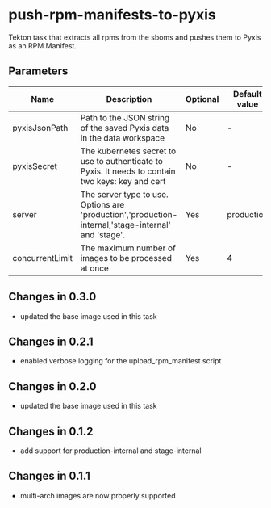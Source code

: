 # push-rpm-manifests-to-pyxis

Tekton task that extracts all rpms from the sboms and pushes them to Pyxis as an RPM Manifest.

## Parameters

| Name | Description | Optional | Default value |
|------|-------------|----------|---------------|
| pyxisJsonPath | Path to the JSON string of the saved Pyxis data in the data workspace | No | - |
| pyxisSecret | The kubernetes secret to use to authenticate to Pyxis. It needs to contain two keys: key and cert | No | - |
| server | The server type to use. Options are 'production','production-internal,'stage-internal' and 'stage'. | Yes | production |
| concurrentLimit | The maximum number of images to be processed at once | Yes | 4 |

## Changes in 0.3.0
* updated the base image used in this task

## Changes in 0.2.1
* enabled verbose logging for the upload_rpm_manifest script

## Changes in 0.2.0
* updated the base image used in this task

## Changes in 0.1.2
* add support for production-internal and stage-internal

## Changes in 0.1.1
* multi-arch images are now properly supported
